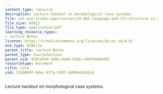 ```yaml
---
content_type: resource
description: Lecture handout on morphological case systems.
file: /ol-ocw-studio-app/courses/24-902-language-and-its-structure-ii-syntax-fall-2003/15108b9f60ec6f7a910fbd046e1b5bc6_106_handout.pdf
file_size: 45022
file_type: application/pdf
learning_resource_types:
- Lecture Notes
license: https://creativecommons.org/licenses/by-nc-sa/4.0/
ocw_type: OCWFile
parent_title: Lecture Notes
parent_type: CourseSection
parent_uid: 9281e834-108a-6a89-63d6-c04f6d8db468
resourcetype: Document
title: Case
uid: 15108b9f-60ec-6f7a-910f-bd046e1b5bc6
---
```

Lecture handout on morphological case systems.